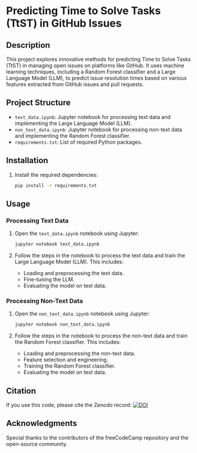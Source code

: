 # Predicting Time to Solve Tasks (TtST) in GitHub Issues

## Description
This project explores innovative methods for predicting Time to Solve Tasks (TtST) in managing open issues on platforms like GitHub. It uses machine learning techniques, including a Random Forest classifier and a Large Language Model (LLM), to predict issue resolution times based on various features extracted from GitHub issues and pull requests.

## Project Structure
- `text_data.ipynb`: Jupyter notebook for processing text data and implementing the Large Language Model (LLM).
- `non_text_data.ipynb`: Jupyter notebook for processing non-text data and implementing the Random Forest classifier.
- `requirements.txt`: List of required Python packages.

## Installation
1. Install the required dependencies:
   ```sh
   pip install -r requirements.txt
   ```

## Usage

### Processing Text Data
1. Open the `text_data.ipynb` notebook using Jupyter:
   ```sh
   jupyter notebook text_data.ipynb
   ```

2. Follow the steps in the notebook to process the text data and train the Large Language Model (LLM). This includes:
   - Loading and preprocessing the text data.
   - Fine-tuning the LLM.
   - Evaluating the model on test data.

### Processing Non-Text Data
1. Open the `non_text_data.ipynb` notebook using Jupyter:
   ```sh
   jupyter notebook non_text_data.ipynb
   ```

2. Follow the steps in the notebook to process the non-text data and train the Random Forest classifier. This includes:
   - Loading and preprocessing the non-text data.
   - Feature selection and engineering.
   - Training the Random Forest classifier.
   - Evaluating the model on test data.

## Citation
If you use this code, please cite the Zenodo record:
[![DOI](https://zenodo.org/badge/804013389.svg)](https://zenodo.org/doi/10.5281/zenodo.12661714)


## Acknowledgments
Special thanks to the contributors of the freeCodeCamp repository and the open-source community.
```

